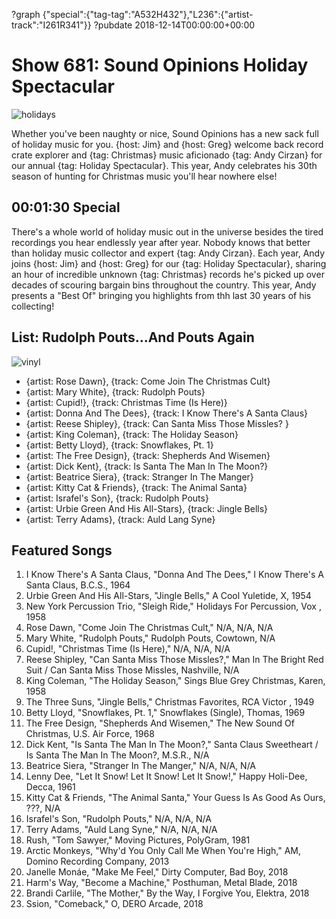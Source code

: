 ?graph {"special":{"tag-tag":"A532H432"},"L236":{"artist-track":"I261R341"}}
?pubdate 2018-12-14T00:00:00+00:00

# Show 681: Sound Opinions Holiday Spectacular

![holidays](https://sound-images.s3.amazonaws.com/images/christmas/XMas%2018.png)

Whether you've been naughty or nice, Sound Opinions has a new sack full of holiday music for you. {host: Jim} and {host: Greg} welcome back record crate explorer and {tag: Christmas} music aficionado {tag: Andy Cirzan} for our annual {tag: Holiday Spectacular}. This year, Andy celebrates his 30th season of hunting for Christmas music you'll hear nowhere else! 

## 00:01:30 Special

There's a whole world of holiday music out in the universe besides the tired recordings you hear endlessly year after year. Nobody knows that better than holiday music collector and expert {tag: Andy Cirzan}. Each year, Andy joins {host: Jim} and {host: Greg} for our {tag: Holiday Spectacular}, sharing an hour of incredible unknown {tag: Christmas} records he's picked up over decades of scouring bargain bins throughout the country. This year, Andy presents a "Best Of" bringing you highlights from thh last 30 years of his collecting!


## List: Rudolph Pouts...And Pouts Again
![vinyl](https://sound-images.s3.amazonaws.com/images/2018/christmasvinylCLOSEUP.jpg)

- {artist: Rose Dawn}, {track: Come Join The Christmas Cult}
- {artist: Mary White}, {track: Rudolph Pouts}
- {artist: Cupid!}, {track: Christmas Time (Is Here)}
-  {artist: Donna And The Dees}, {track: I Know There's A Santa Claus}
- {artist: Reese Shipley}, {track: Can Santa Miss Those Missles? }
- {artist: King Coleman}, {track: The Holiday Season}
- {artist: Betty Lloyd}, {track: Snowflakes, Pt. 1}
- {artist: The Free Design}, {track: Shepherds And Wisemen}
- {artist: Dick Kent}, {track: Is Santa The Man In The Moon?}
- {artist: Beatrice Siera}, {track: Stranger In The Manger}
- {artist: Kitty Cat & Friends}, {track: The Animal Santa}
- {artist: Israfel's Son}, {track: Rudolph Pouts}
- {artist: Urbie Green And His All-Stars}, {track: Jingle Bells}
- {artist: Terry Adams}, {track: Auld Lang Syne}


## Featured Songs
1. I Know There's A Santa Claus, "Donna And The Dees," I Know There's A Santa Claus, B.C.S., 1964
1. Urbie Green And His All-Stars, "Jingle Bells," A Cool Yuletide, X, 1954
1. New York Percussion Trio, "Sleigh Ride," Holidays For Percussion, Vox , 1958
1. Rose Dawn, "Come Join The Christmas Cult," N/A, N/A, N/A
1. Mary White, "Rudolph Pouts," Rudolph Pouts, Cowtown, N/A
1. Cupid!, "Christmas Time (Is Here)," N/A, N/A, N/A
1. Reese Shipley, "Can Santa Miss Those Missles?," Man In The Bright Red Suit / Can Santa Miss Those Missles, Nashville, N/A
1. King Coleman, "The Holiday Season," Sings Blue Grey Christmas, Karen, 1958
1. The Three Suns, "Jingle Bells," Christmas Favorites, RCA Victor , 1949
1. Betty Lloyd, "Snowflakes, Pt. 1," Snowflakes (Single), Thomas, 1969
1. The Free Design, "Shepherds And Wisemen," The New Sound Of Christmas, U.S. Air Force, 1968
1. Dick Kent, "Is Santa The Man In The Moon?," Santa Claus Sweetheart / Is Santa The Man In The Moon?, M.S.R., N/A
1. Beatrice Siera, "Stranger In The Manger," N/A, N/A, N/A
1. Lenny Dee, "Let It Snow! Let It Snow! Let It Snow!," Happy Holi-Dee, Decca, 1961
1. Kitty Cat & Friends, "The Animal Santa," Your Guess Is As Good As Ours, ???, N/A
1. Israfel's Son, "Rudolph Pouts," N/A, N/A, N/A
1. Terry Adams, "Auld Lang Syne," N/A, N/A, N/A
1. Rush, "Tom Sawyer," Moving Pictures, PolyGram, 1981
1. Arctic Monkeys, "Why'd You Only Call Me When You're High," AM, Domino Recording Company, 2013
1. Janelle Monáe, "Make Me Feel," Dirty Computer, Bad Boy, 2018
1. Harm's Way, "Become a Machine," Posthuman, Metal Blade, 2018
1. Brandi Carlile, "The Mother," By the Way, I Forgive You, Elektra, 2018
1. Ssion, "Comeback," O, DERO Arcade, 2018
